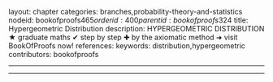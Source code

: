 layout: chapter
categories: branches,probability-theory-and-statistics
nodeid: bookofproofs$465
orderid: 400
parentid: bookofproofs$324
title: Hypergeometric Distribution
description: HYPERGEOMETRIC DISTRIBUTION &#9733; graduate maths &#10004; step by step &#10010; by the axiomatic method &#10140; visit BookOfProofs now!
references: 
keywords: distribution,hypergeometric
contributors: bookofproofs

---


---


